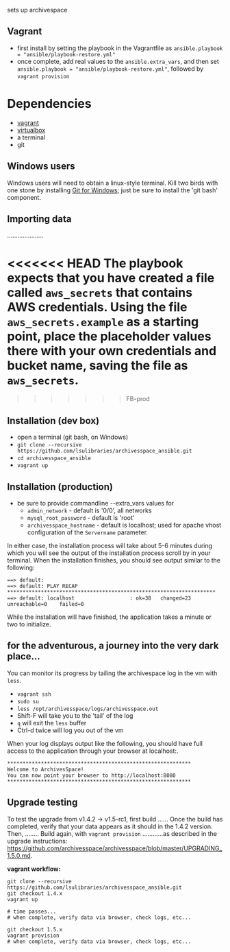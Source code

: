 sets up archivespace

## Vagrant
- first install by setting the playbook in the Vagrantfile as `ansible.playbook = "ansible/playbook-restore.yml"`
- once complete, add real values to the `ansible.extra_vars`, and then set `ansible.playbook = "ansible/playbook-restore.yml"`, followed by `vagrant provision`


# Dependencies
- [vagrant](https://www.vagrantup.com/downloads.html)
- [virtualbox](http://www.oracle.com/technetwork/server-storage/virtualbox/downloads/index.html)
- a terminal
- git

## Windows users
Windows users will need to obtain a linux-style terminal.
Kill two birds with one stone by installing [Git for Windows](https://git-scm.com/downloads); just be sure to install the 'git bash' component.

## Importing data
.....................


<<<<<<< HEAD
The playbook expects that you have created a file called `aws_secrets` that contains AWS credentials. Using the file `aws_secrets.example` as a starting point, place the placeholder values there with your own credentials and bucket name, saving the file as `aws_secrets`.
=======
>>>>>>> FB-prod

## Installation (dev box)
- open a terminal (git bash, on Windows)
- `git clone --recursive https://github.com/lsulibraries/archivesspace_ansible.git`
- `cd archivesspace_ansible`
- `vagrant up`


## Installation (production)
- be sure to provide commandline --extra_vars values for
  - `admin_network` - default is '0/0', all networks
  - `mysql_root_password` - default is 'root'
  - `archivesspace_hostname` - default is localhost; used for apache vhost configuration of the `Servername` parameter.

In either case, the installation process will take about 5-6 minutes during which you will see the output of the installation process scroll by in your terminal.
When the installation finishes, you should see output similar to the following:

	==> default:
	==> default: PLAY RECAP ********************************************************************
	==> default: localhost                  : ok=38   changed=23   unreachable=0    failed=0

While the installation will have finished, the application takes a minute or two to initialize.


## for the adventurous, a journey into the very dark place...

You can monitor its progress by tailing the archivespace log in the vm with `less`.
- `vagrant ssh`
- `sudo su`
- `less /opt/archivesspace/logs/archivesspace.out`
- Shift-F will take you to the 'tail' of the log
- `q` will exit the `less` buffer
- Ctrl-d twice will log you out of the vm

When your log displays output like the following, you should have full access to the application through your browser at localhost:<port-number>.

	************************************************************
	Welcome to ArchivesSpace!
	You can now point your browser to http://localhost:8080
	************************************************************


## Upgrade testing

To test the upgrade from v1.4.2 -> v1.5-rc1, first build ...... Once the build has completed, verify that your data appears as it should in the 1.4.2 version. Then, ........ Build again, with `vagrant provision` ............as described in the upgrade instructions: https://github.com/archivesspace/archivesspace/blob/master/UPGRADING_1.5.0.md.

**vagrant workflow:**

	git clone --recursive https://github.com/lsulibraries/archivesspace_ansible.git
	git checkout 1.4.x
	vagrant up

	# time passes...
	# when complete, verify data via browser, check logs, etc...

	git checkout 1.5.x
	vagrant provision
	# when complete, verify data via browser, check logs, etc...
